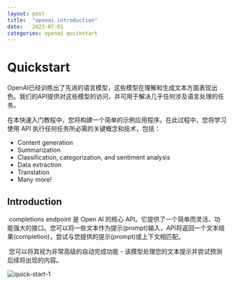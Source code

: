 ```yaml
---
layout: post
title:  "openai introduction"
date:   2023-07-01
categories: openai qucikstart	
---
```


# Quickstart

​	OpenAI已经训练出了先进的语言模型，这些模型在理解和生成文本方面表现出色。我们的API提供对这些模型的访问，并可用于解决几乎任何涉及语言处理的任务。

​	在本快速入门教程中，您将构建一个简单的示例应用程序。在此过程中，您将学习使用 API 执行任何任务所必需的关键概念和技术，包括：

- Content generation
- Summarization
- Classification, categorization, and sentiment analysis
- Data extraction
- Translation
- Many more!

## Introduction

​	completions endpoint 是 Open AI 的核心 API。它提供了一个简单而灵活、功能强大的接口。您可以将一些文本作为提示(prompt)输入，API将返回一个文本结果(completion)，尝试与您提供的提示(prompt)或上下文相匹配。

​	您可以将其视为非常高级的自动完成功能 - 该模型处理您的文本提示并尝试预测后续将出现的内容。

![quick-start-1](/static/quick-start-1.png)